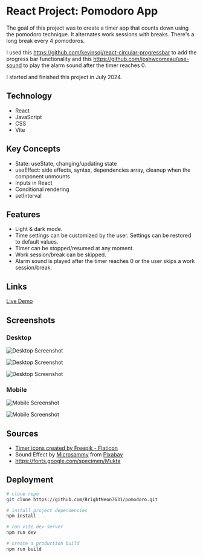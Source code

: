 # React Project: Pomodoro App

The goal of this project was to create a timer app that counts down using the pomodoro technique. It alternates work sessions with breaks. There's a long break every 4 pomodoros.

I used this https://github.com/kevinsqi/react-circular-progressbar to add the progress bar functionality and this https://github.com/joshwcomeau/use-sound to play the alarm sound after the timer reaches 0. 

I started and finished this project in July 2024.

## Technology

- React
- JavaScript
- CSS
- Vite

## Key Concepts

- State: useState, changing/updating state
- useEffect: side effects, syntax, dependencies array, cleanup when the component unmounts
- Inputs in React
- Conditional rendering
- setInterval

## Features

- Light & dark mode.
- Time settings can be customized by the user. Settings can be restored to default values.
- Timer can be stopped/resumed at any moment.
- Work session/break can be skipped.
- Alarm sound is played after the timer reaches 0 or the user skips a work session/break.

## Links

[Live Demo](https://bn7631-pomodoro-app.pages.dev/)

## Screenshots

### Desktop

![Desktop Screenshot](screenshots/desktop1.png)

![Desktop Screenshot](screenshots/desktop2.png)

![Desktop Screenshot](screenshots/desktop3.png)

### Mobile

![Mobile Screenshot](screenshots/mobile1.png)

![Mobile Screenshot](screenshots/mobile2.png)

## Sources

- <a href="https://www.flaticon.com/free-icons/timer" title="timer icons">Timer icons created by Freepik - Flaticon</a>
- Sound Effect by <a href="https://pixabay.com/users/microsammy-22905943/?utm_source=link-attribution&utm_medium=referral&utm_campaign=music&utm_content=8761">Microsammy</a> from <a href="https://pixabay.com//?utm_source=link-attribution&utm_medium=referral&utm_campaign=music&utm_content=8761">Pixabay</a>
- https://fonts.google.com/specimen/Mukta

## Deployment

```bash
# clone repo
git clone https://github.com/BrightNeon7631/pomodoro.git

# install project dependencies
npm install

# run vite dev server
npm run dev

# create a production build
npm run build
```